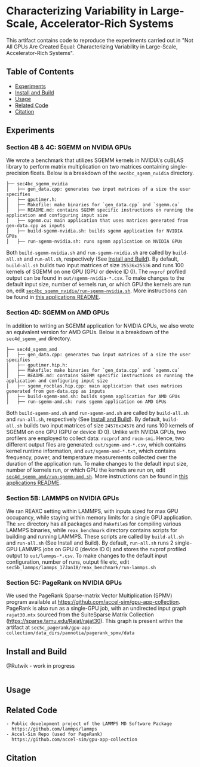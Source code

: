 # Characterizing Variability in Large-Scale, Accelerator-Rich Systems

This artifact contains code to reproduce the experiments carried out in "Not All GPUs Are Created Equal: Characterizing Variability in Large-Scale, Accelerator-Rich Systems". 

## Table of Contents

- [Experiments](#experiments)
- [Install and Build](#install-build)
- [Usage](#usage)
- [Related Code](#related)
- [Citation](#citation)

## Experiments

### Section 4B & 4C: SGEMM on NVIDIA GPUs
We wrote a benchmark that utilizes SGEMM kernels in NVIDIA's cuBLAS library to perform matrix multiplication on two matrices containing single-precision floats. Below is a breakdown of the `sec4bc_sgemm_nvidia` directory. 
```
├── sec4bc_sgemm_nvidia
│   ├── gen_data.cpp: generates two input matrices of a size the user specifies
│   ├── gputimer.h: 
│   ├── Makefile: make binaries for `gen_data.cpp` and `sgemm.cu`
│   ├── README.md: contains SGEMM specific instructions on running the application and configuring input size
│   ├── sgemm.cu: main application that uses matrices generated from gen-data.cpp as inputs
│   ├── build-sgemm-nvidia.sh: builds sgemm application for NVIDIA GPUs
│   ├── run-sgemm-nvidia.sh: runs sgemm application on NVIDIA GPUs
```

Both `build-sgemm-nvidia.sh` and `run-sgemm-nvidia.sh` are called by `build-all.sh` and `run-all.sh`, respectively (See [Install and Build](#install-and-build)). By default, `build-all.sh` builds two input matrices of size `25536x25536` and runs 100 kernels of SGEMM on one GPU (GPU or device ID 0). The `nvprof` profiled output can be found in `out/sgemm-nvidia-*.csv`. To make changes to the default input size, number of kernels run, or which GPU the kernels are run on, edit [`sec4bc_sgemm_nvidia/run-sgemm-nvidia.sh`](). More instructions can be found in [this applications README](/sec4bc_sgemm_nvidia/README.md).

### Section 4D: SGEMM on AMD GPUs
In addition to writing an SGEMM application for NVIDIA GPUs, we also wrote an equivalent version for AMD GPUs. Below is a breakdown of the `sec4d_sgemm_amd` directory.
```
├── sec4d_sgemm_amd
│   ├── gen_data.cpp: generates two input matrices of a size the user specifies
│   ├── gputimer.hip.h: 
│   ├── Makefile: make binaries for `gen_data.cpp` and `sgemm.cu`
│   ├── README.md: contains SGEMM specific instructions on running the application and configuring input size
│   ├── sgemm_rocblas.hip.cpp: main application that uses matrices generated from gen-data.cpp as inputs
│   ├── build-sgemm-amd.sh: builds sgemm application for AMD GPUs
│   ├── run-sgemm-amd.sh: runs sgemm application on AMD GPUs
```
Both `build-sgemm-amd.sh` and `run-sgemm-amd.sh` are called by `build-all.sh` and `run-all.sh`, respectively (See [Install and Build](#install-and-build)). By default, `build-all.sh` builds two input matrices of size `24576x24576` and runs 100 kernels of SGEMM on one GPU (GPU or device ID 0). Unlike with NVIDIA GPUs, two profilers are employed to collect data: `rocprof` and `rocm-smi`. Hence, two different output files are generated: `out/sgemm-amd-*.csv`, which contains kernel runtime information, and `out/sgemm-amd-*.txt`, which contains frequency, power, and temperature measurements collected over the duration of the application run. To make changes to the default input size, number of kernels run, or which GPU the kernels are run on, edit [`sec4d_sgemm_amd/run-sgemm-amd.sh`](). More instructions can be found in [this applications README](/sec4d_sgemm_amd/README.md). 


### Section 5B: LAMMPS on NVIDIA GPUs
We ran REAXC setting within LAMMPS, with inputs sized for max GPU occupancy, while staying within memory limits for a single GPU application. The `src` directory has all packages and `Makefile`s for compiling various LAMMPS binaries, while `reax_benchmark` directory contains scripts for building and running LAMMPS. These scripts are called by `build-all.sh` and `run-all.sh` (See Install and Build). By default, `run-all.sh` runs 2 single-GPU LAMMPS jobs on GPU 0 (device ID 0) and stores the nvprof profiled output to `out/lammps-*.csv`. To make changes to the default input configuration, number of runs, output file etc, edit `sec5b_lammps/lammps_17Jan18/reax_benchmark/run-lammps.sh`

### Section 5C: PageRank on NVIDIA GPUs
We used the PageRank Sparse-matrix Vector Multiplication (SPMV) program available at https://github.com/accel-sim/gpu-app-collection. PageRank is also run as a single-GPU job, with an undirected input graph `rajat30.mtx` sourced from the SuiteSparse Matrix Collection (https://sparse.tamu.edu/Rajat/rajat30). This graph is present within the artifact at `sec5c_pagerank/gpu-app-collection/data_dirs/pannotia/pagerank_spmv/data`

## Install and Build

@Rutwik - work in progress 
```
```

## Usage

## Related Code
    - Public development project of the LAMMPS MD Software Package
      https://github.com/lammps/lammps
    - Accel-Sim Repo (used for PageRank)
      https://github.com/accel-sim/gpu-app-collection

## Citation

